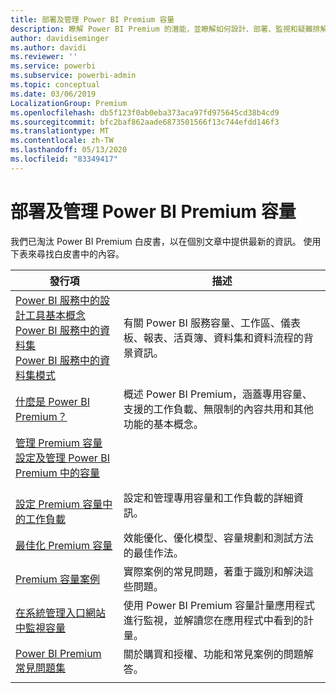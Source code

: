 ```yaml
---
title: 部署及管理 Power BI Premium 容量
description: 瞭解 Power BI Premium 的潛能，並瞭解如何設計、部署、監視和疑難排解可調整的解決方案。
author: davidiseminger
ms.author: davidi
ms.reviewer: ''
ms.service: powerbi
ms.subservice: powerbi-admin
ms.topic: conceptual
ms.date: 03/06/2019
LocalizationGroup: Premium
ms.openlocfilehash: db5f123f0ab0eba373aca97fd975645cd38b4cd9
ms.sourcegitcommit: bfc2baf862aade6873501566f13c744efdd146f3
ms.translationtype: MT
ms.contentlocale: zh-TW
ms.lasthandoff: 05/13/2020
ms.locfileid: "83349417"
---
```

# <a name="deploying-and-managing-power-bi-premium-capacities"></a>部署及管理 Power BI Premium 容量

我們已淘汰 Power BI Premium 白皮書，以在個別文章中提供最新的資訊。 使用下表來尋找白皮書中的內容。 

| 發行項 | 描述 |
|-----|----|
| [Power BI 服務中的設計工具基本概念](../fundamentals/service-basic-concepts.md)</br>[Power BI 服務中的資料集](../connect-data/service-datasets-understand.md)</br>[Power BI 服務中的資料集模式](../connect-data/service-dataset-modes-understand.md) | 有關 Power BI 服務容量、工作區、儀表板、報表、活頁簿、資料集和資料流程的背景資訊。 |
| [什麼是 Power BI Premium？](../admin/service-premium-what-is.md) | 概述 Power BI Premium，涵蓋專用容量、支援的工作負載、無限制的內容共用和其他功能的基本概念。  |
| [管理 Premium 容量](../admin/service-premium-capacity-manage.md)</br>[設定及管理 Power BI Premium 中的容量](../admin/service-admin-premium-manage.md)
</br>[設定 Premium 容量中的工作負載](../admin/service-admin-premium-workloads.md) | 設定和管理專用容量和工作負載的詳細資訊。 |
| [最佳化 Premium 容量](../admin/service-premium-capacity-optimize.md) | 效能優化、優化模型、容量規劃和測試方法的最佳作法。 |
| [Premium 容量案例](../admin/service-premium-capacity-scenarios.md) | 實際案例的常見問題，著重于識別和解決這些問題。 |
| [在系統管理入口網站中監視容量](../admin/service-admin-premium-monitor-portal.md) | 使用 Power BI Premium 容量計量應用程式進行監視，並解讀您在應用程式中看到的計量。 |
| [Power BI Premium 常見問題集](../admin/service-premium-faq.md) | 關於購買和授權、功能和常見案例的問題解答。 |
| | |
